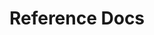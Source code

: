 ---
title: Reference Docs
description: The official python-based Pachyderm SDK for Pachyderm.
directory: true 
layout: sdk
---